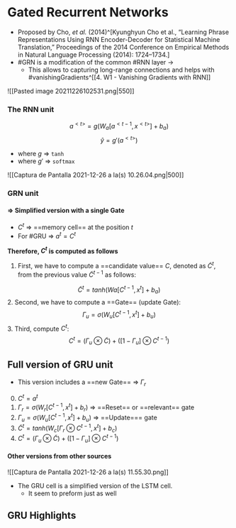 ---
---

# Gated Recurrent Networks 

- Proposed by Cho, *et al.* (2014)^[Kyunghyun Cho et al., “Learning Phrase Representations Using RNN Encoder-Decoder for Statistical Machine Translation,” Proceedings of the 2014 Conference on Empirical Methods in Natural Language Processing (2014): 1724–1734.]
- #GRN is a modification of the common #RNN layer ->
	- This allows to capturing long-range connections and helps with #vanishingGradients^[[4. W1 - Vanishing Gradients with RNN]]

![[Pasted image 20211226102531.png|550]]

### The RNN unit

$$a^{<t>} = g(W_a[a^{<t-1}, x^{<t>}] + b_a)$$
$$\hat y = g'(a^{<t>})$$
- where $g$ => `tanh`
- where $g'$ => `softmax`

![[Captura de Pantalla 2021-12-26 a la(s) 10.26.04.png|500]]
### GRN unit 
#### => Simplified version with a single Gate

- $C^t$ => ==memory cell== at the position $t$
- For #GRU => $a^t = C^t$

**Therefore, $C^t$ is computed as follows**

1. First, we have to compute a ==candidate value== $C$, denoted as $\tilde C^t$, from the previous value $\tilde C^{t-1}$ as follows: 

$$\tilde C^t = tanh(Wa[C^{t-1}, x^t] + b_a)$$
2. Second, we have to compute a ==Gate== (update Gate):
$$\Gamma_u = \sigma(W_u[C^{t-1}, x^t] + b_u)$$
3. Third, compute $C^t$:
$$C^t = (\Gamma _u \otimes \tilde C) +( [1 - \Gamma _u] \otimes C^{t -1})$$
## Full version of GRU unit
- This version includes a ==new Gate== => $\Gamma_r$
0. $C^t = a^t$
1. $\Gamma _r = \sigma(W_r[C^{t-1}, x^t] + b_r)$ => ==Reset== or ==relevant== gate
2. $\Gamma_u = \sigma(W_u[C^{t-1}, x^t] + b_u)$ => ==Update=== gate
3. $\tilde C^t = tanh(W_c[\Gamma_r \otimes C^{t-1}, x^t] + b_c)$ 
3. $C^t = (\Gamma _u \otimes \tilde C) +( [1 - \Gamma _u] \otimes C^{t -1})$

#### Other versions from other sources

![[Captura de Pantalla 2021-12-26 a la(s) 11.55.30.png]]

- The GRU cell is a simplified version of the LSTM cell.
	- It seem to preform just as well

## GRU Highlights

